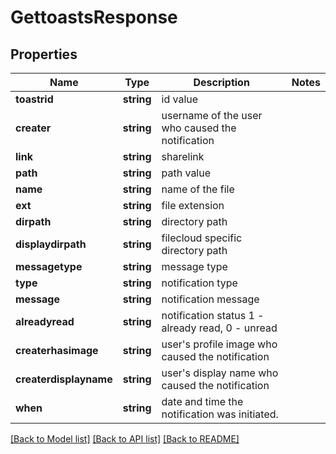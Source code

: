 # GettoastsResponse

## Properties
Name | Type | Description | Notes
------------ | ------------- | ------------- | -------------
**toastrid** | **string** | id value | 
**creater** | **string** | username of the user who caused the notification | 
**link** | **string** | sharelink | 
**path** | **string** | path value | 
**name** | **string** | name of the file | 
**ext** | **string** | file extension | 
**dirpath** | **string** | directory path | 
**displaydirpath** | **string** | filecloud specific directory path | 
**messagetype** | **string** | message type | 
**type** | **string** | notification type | 
**message** | **string** | notification message | 
**alreadyread** | **string** | notification status 1 - already read, 0 - unread | 
**createrhasimage** | **string** | user&#39;s profile image who caused the notification | 
**createrdisplayname** | **string** | user&#39;s display name who caused the notification | 
**when** | **string** | date and time the notification was initiated. | 

[[Back to Model list]](../README.md#documentation-for-models) [[Back to API list]](../README.md#documentation-for-api-endpoints) [[Back to README]](../README.md)


